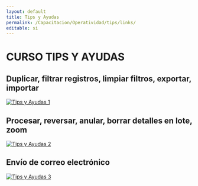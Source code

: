 ```yaml
---
layout: default
title: Tips y Ayudas
permalink: /Capacitacion/Operatividad/tips/links/
editable: si
---
```


# CURSO TIPS Y AYUDAS

## Duplicar, filtrar registros, limpiar filtros, exportar, importar


[![Tips y Ayudas 1](https://oasiserp-my.sharepoint.com/personal/martha_velasquez_oasiscom_com/_layouts/15/guestaccess.aspx?docid=17a675e8c01264a69ac8979da476aedea&authkey=AZVBQ6p3ukzXsaMo2IUqazQ)](https://youtu.be/gPjs6oIOcJw)


## Procesar, reversar, anular, borrar detalles en lote, zoom


[![Tips y Ayudas 2](https://oasiserp-my.sharepoint.com/personal/martha_velasquez_oasiscom_com/_layouts/15/guestaccess.aspx?docid=19f08696f64b943b9bf79a3dec0f8afde&authkey=AeWP5PBmsUSKXfVgr6D9K-U)](https://youtu.be/NwCwm4xuk-M)


## Envío de correo electrónico


[![Tips y Ayudas 3](https://oasiserp-my.sharepoint.com/personal/martha_velasquez_oasiscom_com/_layouts/15/guestaccess.aspx?docid=14cd2a7bbbdc9473e8376f74207403e46&authkey=AdYWaD7BmkxU0b8Fj7qEbUs)](https://youtu.be/dCme3WRdhoo)





